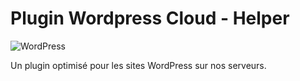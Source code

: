 # Plugin Wordpress Cloud - Helper
![WordPress](https://img.shields.io/badge/WordPress-%23117AC9.svg?style=for-the-badge&logo=WordPress&logoColor=white)

Un plugin optimisé pour les sites WordPress sur nos serveurs.